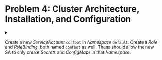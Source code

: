# Problem 4: Cluster Architecture, Installation, and Configuration

<details>
<summary>

Create a new *ServiceAccount* `confbot` in *Namespace* `default`. Create a *Role* and *RoleBinding*, both named `confbot` as well. These should allow the new SA to only create *Secrets* and *ConfigMaps* in that *Namespace*.
</summary>

```sh
# create service account
$ k -n default create sa confbot

# create role
$ k -n default create role confbot \
  --verb=create \
  --resource=secrets,configmaps

# create role binding
$ k -n default create rolebinding confbot \
  --role=confbot \
  --serviceaccount=default:confbot # <ns>:<sa>
```

```sh
# vaildate
$ k -n default auth can-i create secrets --as=system:serviceaccount:default:confbot
yes

$ k -n default auth can-i create configmap --as=system:serviceaccount:default:confbot
yes

$ k -n default auth can-i create pods --as=system:serviceaccount:default:confbot # wrong resource
no

$ k -n default auth can-i delete secrets --as=system:serviceaccount:default:confbot # wrong verb
no

$ k -n kube-system auth can-i create secrets --as=system:serviceaccount:default:confbot # wrong ns
no
```

</details>

